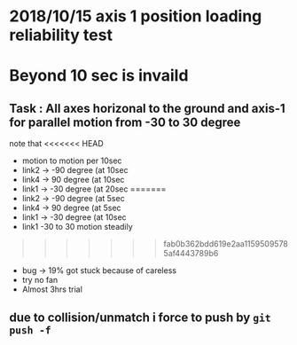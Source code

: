 # 2018/10/15 axis 1 position loading reliability test
# Beyond 10 sec is invaild
## Task : All axes horizonal to the ground and axis-1 for parallel motion from -30 to 30 degree

note that 
<<<<<<< HEAD
* motion to motion per 10sec
* link2 -> -90 degree (at 10sec
* link4 -> 90 degree (at 10sec
* link1 -> -30 degree (at 20sec
=======
* link2 -> -90 degree (at 5sec
* link4 -> 90 degree (at 5sec
* link1 -> -30 degree (at 10sec
* link1 -30 to 30 motion steadily
>>>>>>> fab0b362bdd619e2aa11595095785af4443789b6
* bug -> 19% got stuck because of careless
* try no fan
* Almost 3hrs trial

## due to collision/unmatch i force to push by ``` git push -f ```
